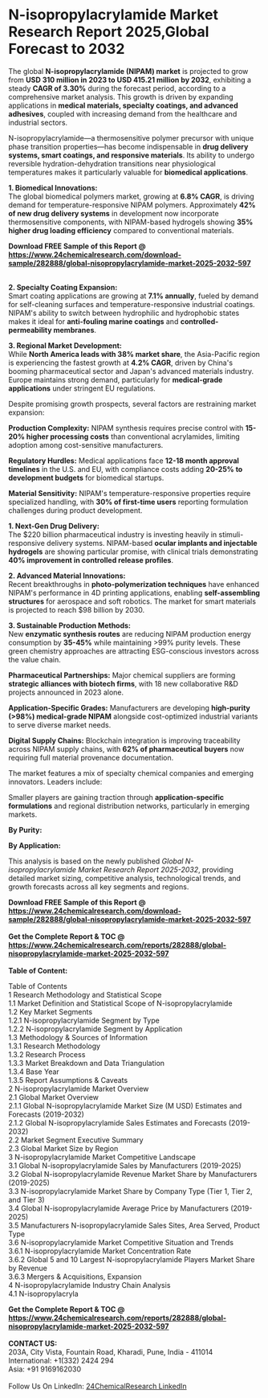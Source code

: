 <h1>N-isopropylacrylamide Market Research Report 2025,Global Forecast to 2032</h1><p>The global <strong>N-isopropylacrylamide (NIPAM) market</strong> is projected to grow from <strong>USD 310 million in 2023 to USD 415.21 million by 2032</strong>, exhibiting a steady <strong>CAGR of 3.30%</strong> during the forecast period, according to a comprehensive market analysis. This growth is driven by expanding applications in <strong>medical materials, specialty coatings, and advanced adhesives</strong>, coupled with increasing demand from the healthcare and industrial sectors.</p><p>N-isopropylacrylamide—a thermosensitive polymer precursor with unique phase transition properties—has become indispensable in <strong>drug delivery systems, smart coatings, and responsive materials</strong>. Its ability to undergo reversible hydration-dehydration transitions near physiological temperatures makes it particularly valuable for <strong>biomedical applications</strong>.</p><p><strong>1. Biomedical Innovations:</strong><br>
The global biomedical polymers market, growing at <strong>6.8% CAGR</strong>, is driving demand for temperature-responsive NIPAM polymers. Approximately <strong>42% of new drug delivery systems</strong> in development now incorporate thermosensitive components, with NIPAM-based hydrogels showing <strong>35% higher drug loading efficiency</strong> compared to conventional materials.</p><div><b>Download FREE Sample of this Report @ 
            <a href="https://www.24chemicalresearch.com/download-sample/282888/global-nisopropylacrylamide-market-2025-2032-597">
            https://www.24chemicalresearch.com/download-sample/282888/global-nisopropylacrylamide-market-2025-2032-597</a></b></div><br><p><strong>2. Specialty Coating Expansion:</strong><br>
Smart coating applications are growing at <strong>7.1% annually</strong>, fueled by demand for self-cleaning surfaces and temperature-responsive industrial coatings. NIPAM's ability to switch between hydrophilic and hydrophobic states makes it ideal for <strong>anti-fouling marine coatings</strong> and <strong>controlled-permeability membranes</strong>.</p><p><strong>3. Regional Market Development:</strong><br>
While <strong>North America leads with 38% market share</strong>, the Asia-Pacific region is experiencing the fastest growth at <strong>4.2% CAGR</strong>, driven by China's booming pharmaceutical sector and Japan's advanced materials industry. Europe maintains strong demand, particularly for <strong>medical-grade applications</strong> under stringent EU regulations.</p><p>Despite promising growth prospects, several factors are restraining market expansion:</p><p><strong>Production Complexity:</strong> NIPAM synthesis requires precise control with <strong>15-20% higher processing costs</strong> than conventional acrylamides, limiting adoption among cost-sensitive manufacturers.</p><p><strong>Regulatory Hurdles:</strong> Medical applications face <strong>12-18 month approval timelines</strong> in the U.S. and EU, with compliance costs adding <strong>20-25% to development budgets</strong> for biomedical startups.</p><p><strong>Material Sensitivity:</strong> NIPAM's temperature-responsive properties require specialized handling, with <strong>30% of first-time users</strong> reporting formulation challenges during product development.</p><p><strong>1. Next-Gen Drug Delivery:</strong><br>
The $220 billion pharmaceutical industry is investing heavily in stimuli-responsive delivery systems. NIPAM-based <strong>ocular implants and injectable hydrogels</strong> are showing particular promise, with clinical trials demonstrating <strong>40% improvement in controlled release profiles</strong>.</p><p><strong>2. Advanced Material Innovations:</strong><br>
Recent breakthroughs in <strong>photo-polymerization techniques</strong> have enhanced NIPAM's performance in 4D printing applications, enabling <strong>self-assembling structures</strong> for aerospace and soft robotics. The market for smart materials is projected to reach $98 billion by 2030.</p><p><strong>3. Sustainable Production Methods:</strong><br>
New <strong>enzymatic synthesis routes</strong> are reducing NIPAM production energy consumption by <strong>35-45%</strong> while maintaining &gt;99% purity levels. These green chemistry approaches are attracting ESG-conscious investors across the value chain.</p><p><strong>Pharmaceutical Partnerships:</strong> Major chemical suppliers are forming <strong>strategic alliances with biotech firms</strong>, with 18 new collaborative R&amp;D projects announced in 2023 alone.</p><p><strong>Application-Specific Grades:</strong> Manufacturers are developing <strong>high-purity (&gt;98%) medical-grade NIPAM</strong> alongside cost-optimized industrial variants to serve diverse market needs.</p><p><strong>Digital Supply Chains:</strong> Blockchain integration is improving traceability across NIPAM supply chains, with <strong>62% of pharmaceutical buyers</strong> now requiring full material provenance documentation.</p><p>The market features a mix of specialty chemical companies and emerging innovators. Leaders include:</p><p>Smaller players are gaining traction through <strong>application-specific formulations</strong> and regional distribution networks, particularly in emerging markets.</p><p><strong>By Purity:</strong></p><p><strong>By Application:</strong></p><p>This analysis is based on the newly published <em>Global N-isopropylacrylamide Market Research Report 2025-2032</em>, providing detailed market sizing, competitive analysis, technological trends, and growth forecasts across all key segments and regions.</p><div><b>Download FREE Sample of this Report @ 
            <a href="https://www.24chemicalresearch.com/download-sample/282888/global-nisopropylacrylamide-market-2025-2032-597">
            https://www.24chemicalresearch.com/download-sample/282888/global-nisopropylacrylamide-market-2025-2032-597</a></b></div><br><div><b>Get the Complete Report & TOC @ 
            <a href="https://www.24chemicalresearch.com/reports/282888/global-nisopropylacrylamide-market-2025-2032-597">
            https://www.24chemicalresearch.com/reports/282888/global-nisopropylacrylamide-market-2025-2032-597</a></b></div><br>
            <b>Table of Content:</b><p>Table of Contents<br />
1 Research Methodology and Statistical Scope<br />
1.1 Market Definition and Statistical Scope of N-isopropylacrylamide<br />
1.2 Key Market Segments<br />
1.2.1 N-isopropylacrylamide Segment by Type<br />
1.2.2 N-isopropylacrylamide Segment by Application<br />
1.3 Methodology & Sources of Information<br />
1.3.1 Research Methodology<br />
1.3.2 Research Process<br />
1.3.3 Market Breakdown and Data Triangulation<br />
1.3.4 Base Year<br />
1.3.5 Report Assumptions & Caveats<br />
2 N-isopropylacrylamide Market Overview<br />
2.1 Global Market Overview<br />
2.1.1 Global N-isopropylacrylamide Market Size (M USD) Estimates and Forecasts (2019-2032)<br />
2.1.2 Global N-isopropylacrylamide Sales Estimates and Forecasts (2019-2032)<br />
2.2 Market Segment Executive Summary<br />
2.3 Global Market Size by Region<br />
3 N-isopropylacrylamide Market Competitive Landscape<br />
3.1 Global N-isopropylacrylamide Sales by Manufacturers (2019-2025)<br />
3.2 Global N-isopropylacrylamide Revenue Market Share by Manufacturers (2019-2025)<br />
3.3 N-isopropylacrylamide Market Share by Company Type (Tier 1, Tier 2, and Tier 3)<br />
3.4 Global N-isopropylacrylamide Average Price by Manufacturers (2019-2025)<br />
3.5 Manufacturers N-isopropylacrylamide Sales Sites, Area Served, Product Type<br />
3.6 N-isopropylacrylamide Market Competitive Situation and Trends<br />
3.6.1 N-isopropylacrylamide Market Concentration Rate<br />
3.6.2 Global 5 and 10 Largest N-isopropylacrylamide Players Market Share by Revenue<br />
3.6.3 Mergers & Acquisitions, Expansion<br />
4 N-isopropylacrylamide Industry Chain Analysis<br />
4.1 N-isopropylacryla</p><div><b>Get the Complete Report & TOC @ 
            <a href="https://www.24chemicalresearch.com/reports/282888/global-nisopropylacrylamide-market-2025-2032-597">
            https://www.24chemicalresearch.com/reports/282888/global-nisopropylacrylamide-market-2025-2032-597</a></b></div><br><b>CONTACT US:</b><br>
            203A, City Vista, Fountain Road, Kharadi, Pune, India - 411014<br>
            International: +1(332) 2424 294<br>
            Asia: +91 9169162030 <br><br>
            Follow Us On LinkedIn: <a href="https://www.linkedin.com/company/24chemicalresearch/">24ChemicalResearch LinkedIn</a>